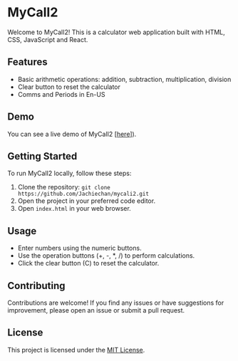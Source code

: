 # MyCalI2

Welcome to MyCalI2! This is a calculator web application built with HTML, CSS, JavaScript and React.

## Features

- Basic arithmetic operations: addition, subtraction, multiplication, division
- Clear button to reset the calculator
- Comms and Periods in En-US
  

## Demo

You can see a live demo of MyCalI2 [[here](https://jachiechan.github.io/mycali2/)]).

## Getting Started

To run MyCalI2 locally, follow these steps:

1. Clone the repository: `git clone https://github.com/Jachiechan/mycali2.git`
2. Open the project in your preferred code editor.
3. Open `index.html` in your web browser.

## Usage

- Enter numbers using the numeric buttons.
- Use the operation buttons (+, -, *, /) to perform calculations.
- Click the clear button (C) to reset the calculator.

## Contributing

Contributions are welcome! If you find any issues or have suggestions for improvement, please open an issue or submit a pull request.

## License

This project is licensed under the [MIT License](LICENSE).



